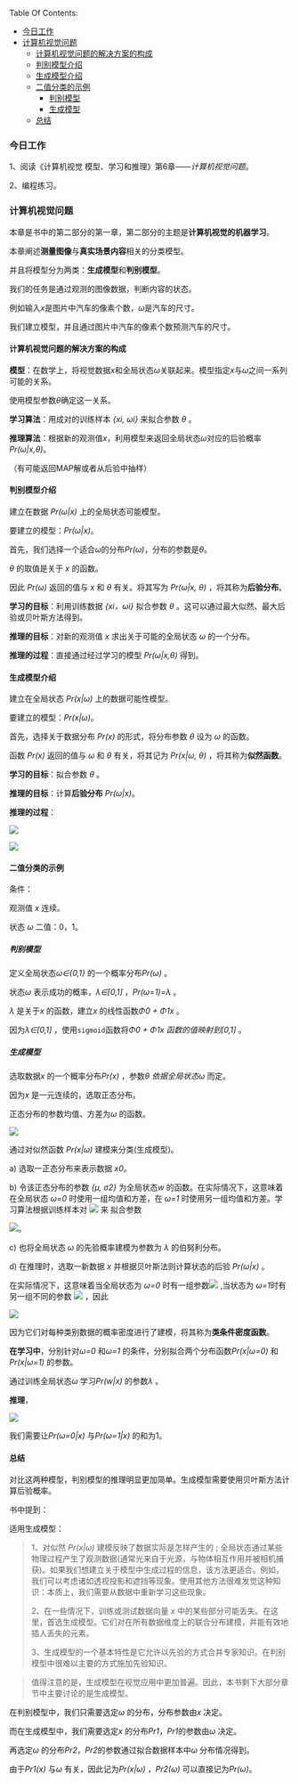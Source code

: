 Table Of Contents:

+ [今日工作](#今日工作)
+ [计算机视觉问题](#计算机视觉问题)
  + [计算机视觉问题的解决方案的构成](#计算机视觉问题的解决方案的构成)
  + [判别模型介绍](#判别模型介绍)
  + [生成模型介绍](#生成模型介绍)
  + [二值分类的示例](#二值分类的示例)
    + [判别模型](#判别模型)
    + [生成模型](#生成模型)
  + [总结](#总结)

### 今日工作

1、阅读《计算机视觉 模型、学习和推理》第6章——*计算机视觉问题*。

2、编程练习。

### 计算机视觉问题

本章是书中的第二部分的第一章，第二部分的主题是**计算机视觉的机器学习**。

本章阐述**测量图像**与**真实场景内容**相关的分类模型。

并且将模型分为两类：**生成模型**和**判别模型**。

我们的任务是通过观测的图像数据，判断内容的状态。

例如输入*x*是图片中汽车的像素个数，*ω*是汽车的尺寸。

我们建立模型，并且通过图片中汽车的像素个数预测汽车的尺寸。

#### 计算机视觉问题的解决方案的构成

**模型**：在数学上，将视觉数据*x*和全局状态*ω*关联起来。模型指定*x*与*ω*之间一系列可能的关系。

使用模型参数*θ*确定这一关系。

**学习算法**：用成对的训练样本 *{xi, ωi}* 来拟合参数 *θ* 。

**推理算法**：根据新的观测值*x*，利用模型来返回全局状态*ω*对应的后验概率*Pr(ω|x,θ)*。

（有可能返回MAP解或者从后验中抽样）

#### 判别模型介绍

建立在数据 *Pr(ω|x)* 上的全局状态可能模型。

要建立的模型：*Pr(ω|x)*。

首先，我们选择一个适合*ω*的分布*Pr(ω)*，分布的参数是*θ*。

*θ* 的取值是关于 *x* 的函数。

因此 *Pr(ω)* 返回的值与 *x* 和 *θ* 有关。将其写为 *Pr(ω|x, θ)* ，将其称为**后验分布**。

**学习的目标**：利用训练数据 *{xi，ωi}* 拟合参数 *θ* 。这可以通过最大似然、最大后验或贝叶斯方法得到。

**推理的目标**：对新的观测值 *x* 求出关于可能的全局状态 *ω* 的一个分布。

**推理的过程**：直接通过经过学习的模型 *Pr(ω|x,θ)* 得到。

#### 生成模型介绍

建立在全局状态 *Pr(x|ω)* 上的数据可能性模型。

要建立的模型：*Pr(x|ω)*。

首先，选择关于数据分布 *Pr(x)* 的形式，将分布参数 *θ* 设为 *ω* 的函数。

函数 *Pr(x)* 返回的值与 *ω* 和 *θ* 有关，将其记为 *Pr(x|ω, θ)* ，将其称为**似然函数**。

**学习的目标**：拟合参数 *θ* 。

**推理的目标**：计算**后验分布** *Pr(ω|x)*。

**推理的过程**：

![](https://github.com/fantasy995/ComputerVision/blob/main/images/Snipaste_2020-10-21_17-47-12.png?raw=true)



![](https://github.com/fantasy995/ComputerVision/blob/main/images/Snipaste_2020-10-21_17-49-48.png?raw=true)

#### 二值分类的示例

条件：

观测值 *x* 连续。

状态 *ω* 二值：0，1。

##### 判别模型

定义全局状态*ω∈{0,1}* 的一个概率分布*Pr(ω)* 。

状态*ω* 表示成功的概率，*λ∈[0,1]* ，*Pr(ω=1)=λ* 。

*λ* 是关于*x* 的函数，建立*x* 的线性函数*Φ0 + Φ1x* 。

因为*λ∈[0,1]* ，使用`sigmoid`函数将*Φ0 + Φ1x *函数的值映射到*[0,1]* 。

##### 生成模型

选取数据*x* 的一个概率分布*Pr(x)* ，参数*θ *依据全局状态*ω* 而定。

因为*x* 是一元连续的，选取正态分布。

正态分布的参数均值、方差为*ω* 的函数。

![](https://github.com/fantasy995/ComputerVision/blob/main/images/Snipaste_2020-10-21_18-09-15.png?raw=true)

通过对似然函数 *Pr(x|ω)* 建模来分类(生成模型)。

a) 选取一正态分布来表示数据 *x0*。

b) 令该正态分布的参数 *{μ, σ2}* 为全局状态*w* 的函数。在实际情况下，这意味着在全局状态 *ω=0*  时使用一组均值和方差，在 *ω=1*  时使用另一组均值和方差。学习算法根据训练样本对 ![](https://github.com/fantasy995/ComputerVision/blob/main/images/Snipaste_2020-10-21_18-13-42.png?raw=true) 来 拟合参数 

![](https://github.com/fantasy995/ComputerVision/blob/main/images/Snipaste_2020-10-21_18-13-08.png?raw=true)。

c) 也将全局状态 *ω*  的先验概率建模为参数为 *λ*  的伯努利分布。

d) 在推理时，选取一新数据 *x* 并根据贝叶斯法则计算状态的后验 *Pr(ω|x)* 。

在实际情况下，这意味着当全局状态为 *ω=0* 时有一组参数![](https://github.com/fantasy995/ComputerVision/blob/main/images/Snipaste_2020-10-21_18-16-31.png?raw=true) ,当状态为 *ω=1*时有另一组不同的参数 ![](https://github.com/fantasy995/ComputerVision/blob/main/images/Snipaste_2020-10-21_18-17-40.png?raw=true) ，因此

![](https://github.com/fantasy995/ComputerVision/blob/main/images/Snipaste_2020-10-21_18-05-55.png?raw=true)

因为它们对每种类别数据的概率密度进行了建模，将其称为**类条件密度函数**。

**在学习中**，分别针对*ω=0* 和*ω=1* 的条件，分别拟合两个分布函数*Pr(x|ω=0)* 和*Pr(x|ω=1)* 的参数。

通过训练全局状态*ω* 学习*Pr(w|x)* 的参数*λ* 。

**推理**，

![](https://github.com/fantasy995/ComputerVision/blob/main/images/Snipaste_2020-10-21_18-35-49.png?raw=true)

我们需要让*Pr(ω=0|x)* 与*Pr(ω=1|x)* 的和为1。

#### 总结

对比这两种模型，判别模型的推理明显更加简单。生成模型需要使用贝叶斯方法计算后验概率。

书中提到：

适用生成模型：

>1、对似然 *Pr(x|ω)* 建模反映了数据实际是怎样产生的 ; 全局状态通过某些物理过程产生了观测数据(通常光来自于光源，与物体相互作用并被相机捕获)。如果我们想建立关于模型中生成过程的信息，该方法更适合。例如，我们可以考虑诸如透视投影和遮挡等现象。使用其他方法很难发觉这种知识：本质上，我们需要从数据中重新学习这些现象。
>
>2、在一些情况下，训练或测试数据向量 *x* 中的某些部分可能丢失。在这里，首选生成模型。它们对在所有数据维度上的联合分布建模，并能有效地插人丢失的元素。
>
>3、生成模型的一个基本特性是它允许以先验的方式合并专家知识。在判别模型中很难以主要的方式施加先验知识。

>值得注意的是，生成模型在视觉应用中更加普遍。因此，本书剩下大部分章节中主要讨论的是生成模型。

在判别模型中，我们只需要选定*ω* 的分布，分布参数由*x* 决定。

而在生成模型中，我们需要选定*x* 的分布*Pr1*，*Pr1*的参数由*ω* 决定。

再选定*ω* 的分布*Pr2*，*Pr2*的参数通过拟合数据样本中*ω* 分布情况得到。

由于*Pr1(x)* 与*ω* 有关，因此记为*Pr(x|ω)* ，*Pr2(ω)* 可以直接记为*Pr(ω)*。

